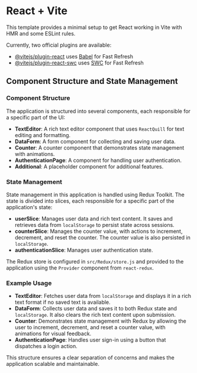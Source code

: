 # React + Vite

This template provides a minimal setup to get React working in Vite with HMR and some ESLint rules.

Currently, two official plugins are available:

- [@vitejs/plugin-react](https://github.com/vitejs/vite-plugin-react/blob/main/packages/plugin-react/README.md) uses [Babel](https://babeljs.io/) for Fast Refresh
- [@vitejs/plugin-react-swc](https://github.com/vitejs/vite-plugin-react-swc) uses [SWC](https://swc.rs/) for Fast Refresh

## Component Structure and State Management

### Component Structure

The application is structured into several components, each responsible for a specific part of the UI:

- **TextEditor**: A rich text editor component that uses `ReactQuill` for text editing and formatting.
- **DataForm**: A form component for collecting and saving user data.
- **Counter**: A counter component that demonstrates state management with animations.
- **AuthenticationPage**: A component for handling user authentication.
- **Additional**: A placeholder component for additional features.

### State Management

State management in this application is handled using Redux Toolkit. The state is divided into slices, each responsible for a specific part of the application's state:

- **userSlice**: Manages user data and rich text content. It saves and retrieves data from `localStorage` to persist state across sessions.
- **counterSlice**: Manages the counter value, with actions to increment, decrement, and reset the counter. The counter value is also persisted in `localStorage`.
- **authenticationSlice**: Manages user authentication state.

The Redux store is configured in `src/Redux/store.js` and provided to the application using the `Provider` component from `react-redux`.

### Example Usage

- **TextEditor**: Fetches user data from `localStorage` and displays it in a rich text format if no saved text is available.
- **DataForm**: Collects user data and saves it to both Redux state and `localStorage`. It also clears the rich text content upon submission.
- **Counter**: Demonstrates state management with Redux by allowing the user to increment, decrement, and reset a counter value, with animations for visual feedback.
- **AuthenticationPage**: Handles user sign-in using a button that dispatches a login action.

This structure ensures a clear separation of concerns and makes the application scalable and maintainable.
